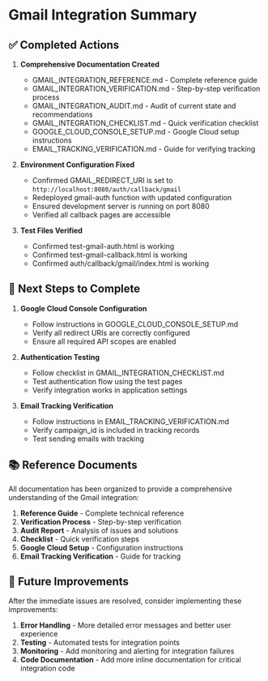# Gmail Integration Summary

## ✅ Completed Actions

1. **Comprehensive Documentation Created**
   - GMAIL_INTEGRATION_REFERENCE.md - Complete reference guide
   - GMAIL_INTEGRATION_VERIFICATION.md - Step-by-step verification process
   - GMAIL_INTEGRATION_AUDIT.md - Audit of current state and recommendations
   - GMAIL_INTEGRATION_CHECKLIST.md - Quick verification checklist
   - GOOGLE_CLOUD_CONSOLE_SETUP.md - Google Cloud setup instructions
   - EMAIL_TRACKING_VERIFICATION.md - Guide for verifying tracking

2. **Environment Configuration Fixed**
   - Confirmed GMAIL_REDIRECT_URI is set to `http://localhost:8080/auth/callback/gmail`
   - Redeployed gmail-auth function with updated configuration
   - Ensured development server is running on port 8080
   - Verified all callback pages are accessible

3. **Test Files Verified**
   - Confirmed test-gmail-auth.html is working
   - Confirmed test-gmail-callback.html is working
   - Confirmed auth/callback/gmail/index.html is working

## 🔄 Next Steps to Complete

1. **Google Cloud Console Configuration**
   - Follow instructions in GOOGLE_CLOUD_CONSOLE_SETUP.md
   - Verify all redirect URIs are correctly configured
   - Ensure all required API scopes are enabled

2. **Authentication Testing**
   - Follow checklist in GMAIL_INTEGRATION_CHECKLIST.md
   - Test authentication flow using the test pages
   - Verify integration works in application settings

3. **Email Tracking Verification**
   - Follow instructions in EMAIL_TRACKING_VERIFICATION.md
   - Verify campaign_id is included in tracking records
   - Test sending emails with tracking

## 📚 Reference Documents

All documentation has been organized to provide a comprehensive understanding of the Gmail integration:

1. **Reference Guide** - Complete technical reference
2. **Verification Process** - Step-by-step verification
3. **Audit Report** - Analysis of issues and solutions
4. **Checklist** - Quick verification steps
5. **Google Cloud Setup** - Configuration instructions
6. **Email Tracking Verification** - Guide for tracking

## 🚀 Future Improvements

After the immediate issues are resolved, consider implementing these improvements:

1. **Error Handling** - More detailed error messages and better user experience
2. **Testing** - Automated tests for integration points
3. **Monitoring** - Add monitoring and alerting for integration failures
4. **Code Documentation** - Add more inline documentation for critical integration code 